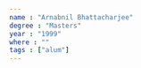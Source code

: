 ```yaml
---
name : "Arnabnil Bhattacharjee"
degree : "Masters"
year : "1999"
where : ""
tags : ["alum"]
---
```

